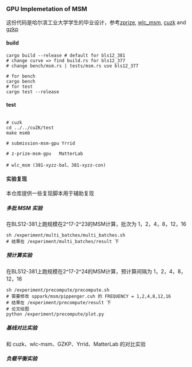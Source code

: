 ### GPU Implemetation of MSM 
这份代码是哈尔滨工业大学学生的毕业设计，参考[zprize](https://github.com/z-prize/prize-gpu-fpga-msm), [wlc_msm](https://github.com/dunkirkturbo/wlc_msm), [cuzk](https://github.com/speakspeak/cuZK/tree/master) and [gzkp](https://dl.acm.org/doi/10.1145/3575693.3575711)
#### build
```
cargo build --release # default for bls12_381
# change curve => find build.rs for bls12_377
# change bench/msm.rs | tests/msm.rs use bls12_377

# for bench
cargo bench
# for test
cargo test --release 
```

#### test

```shell

# cuzk
cd ../../cuZK/test
make msmb

# submission-msm-gpu Yrrid

# z-prize-msm-gpu   MatterLab

# wlc_msm (381-xyzz-bal、381-xyzz-con)

```
#### 实验复现
本仓库提供一些复现脚本用于辅助复现
##### 多批 MSM 实验 
在BLS12-381上跑规模在2^17-2^23的MSM计算，批次为 1，2，4，8，12，16
```shell
sh /experiment/multi_batches/multi_batches.sh   
# 结果在 /experiment/multi_batches/result 下

```

##### 预计算实验
在BLS12-381上跑规模在2^17-2^24的MSM计算，预计算间隔为 1，2，4，8，12，16
```shell
sh /experiment/precompute/precompute.sh
# 需要修改 sppark/msm/pippenger.cuh 的 FREQUENCY = 1,2,4,8,12,16
# 结果在 /experiment/precompute/result 下
# 论文绘图
python /experiment/precompute/plot.py 

```


##### 基线对比实验
和 cuzk、wlc-msm、GZKP、Yrrid、MatterLab 的对比实验



##### 负载平衡实验
